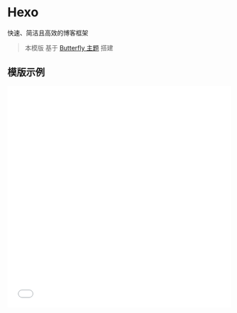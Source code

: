 # Hexo

快速、简洁且高效的博客框架

> 本模版 基于 [Butterfly 主题](https://github.com/jerryc127/hexo-theme-butterfly) 搭建

## 模版示例

<iframe src="//team.zhangsifan.com/hexo-template/" width="100%" height="500px" frameborder="0" ></iframe>
